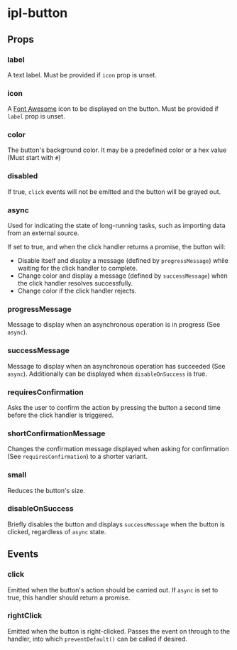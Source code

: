 # ipl-button

## Props

### label

A text label. Must be provided if `icon` prop is unset.

### icon

A [Font Awesome](https://fontawesome.com/) icon to be displayed on the button. Must be provided if `label` prop is unset.

### color

The button's background color. It may be a predefined color or a hex value (Must start with `#`)

### disabled

If true, `click` events will not be emitted and the button will be grayed out.

### async

Used for indicating the state of long-running tasks, such as importing data from an external source.

If set to true, and when the click handler returns a promise, the button will:

- Disable itself and display a message (defined by `progressMessage`) while waiting for the click handler to complete.
- Change color and display a message (defined by `successMessage`) when the click handler resolves successfully. 
- Change color if the click handler rejects.

### progressMessage

Message to display when an asynchronous operation is in progress (See `async`).

### successMessage

Message to display when an asynchronous operation has succeeded (See `async`). 
Additionally can be displayed when `disableOnSuccess` is true.

### requiresConfirmation

Asks the user to confirm the action by pressing the button a second time before the click handler is triggered.

### shortConfirmationMessage

Changes the confirmation message displayed when asking for confirmation (See `requiresConfirmation`) to a shorter variant.

### small

Reduces the button's size.

### disableOnSuccess

Briefly disables the button and displays `successMessage` when the button is clicked, regardless of `async` state.

## Events

### click

Emitted when the button's action should be carried out. If `async` is set to true, this handler should return a promise.

### rightClick

Emitted when the button is right-clicked. Passes the event on through to the handler, into which `preventDefault()`
can be called if desired.
